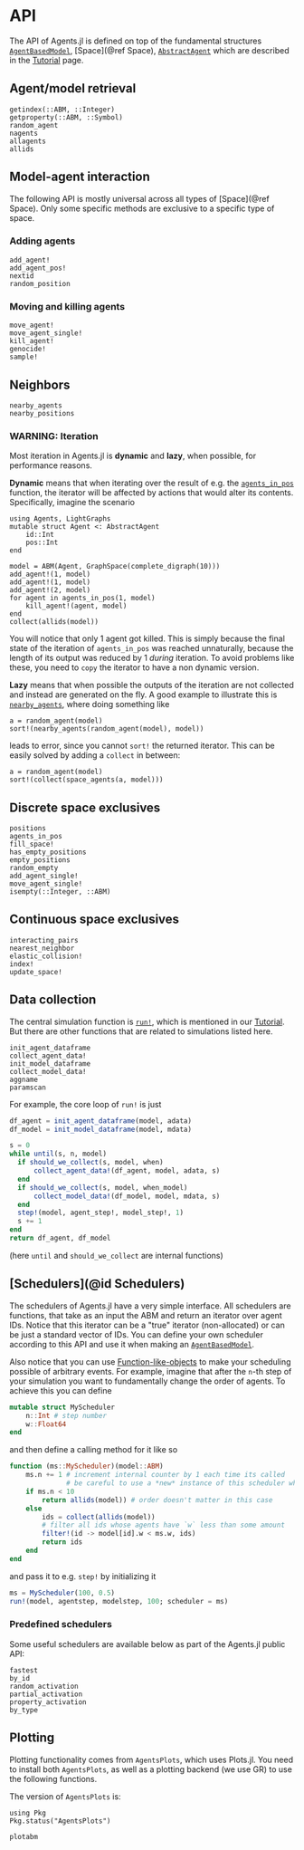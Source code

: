 # API

The API of Agents.jl is defined on top of the fundamental structures  [`AgentBasedModel`](@ref), [Space](@ref Space), [`AbstractAgent`](@ref) which are described in the [Tutorial](@ref) page.

## Agent/model retrieval
```@docs
getindex(::ABM, ::Integer)
getproperty(::ABM, ::Symbol)
random_agent
nagents
allagents
allids
```

## Model-agent interaction
The following API is mostly universal across all types of [Space](@ref Space).
Only some specific methods are exclusive to a specific type of space.

### Adding agents
```@docs
add_agent!
add_agent_pos!
nextid
random_position
```

### Moving and killing agents
```@docs
move_agent!
move_agent_single!
kill_agent!
genocide!
sample!
```

## Neighbors
```@docs
nearby_agents
nearby_positions
```

### WARNING: Iteration

Most iteration in Agents.jl is **dynamic** and **lazy**, when possible, for performance reasons.

**Dynamic** means that when iterating over the result of e.g. the [`agents_in_pos`](@ref) function, the iterator will be affected by actions that would alter its contents.
Specifically, imagine the scenario
```@example docs
using Agents, LightGraphs
mutable struct Agent <: AbstractAgent
    id::Int
    pos::Int
end

model = ABM(Agent, GraphSpace(complete_digraph(10)))
add_agent!(1, model)
add_agent!(1, model)
add_agent!(2, model)
for agent in agents_in_pos(1, model)
    kill_agent!(agent, model)
end
collect(allids(model))
```
You will notice that only 1 agent got killed. This is simply because the final state of the iteration of `agents_in_pos` was reached unnaturally, because the length of its output was reduced by 1 *during* iteration.
To avoid problems like these, you need to `copy` the iterator to have a non dynamic version.

**Lazy** means that when possible the outputs of the iteration are not collected and instead are generated on the fly.
A good example to illustrate this is [`nearby_agents`](@ref), where doing something like
```@example docs
a = random_agent(model)
sort!(nearby_agents(random_agent(model), model))
```
leads to error, since you cannot `sort!` the returned iterator. This can be easily solved by adding a `collect` in between:
```@example docs
a = random_agent(model)
sort!(collect(space_agents(a, model)))
```

## Discrete space exclusives
```@docs
positions
agents_in_pos
fill_space!
has_empty_positions
empty_positions
random_empty
add_agent_single!
move_agent_single!
isempty(::Integer, ::ABM)
```

## Continuous space exclusives
```@docs
interacting_pairs
nearest_neighbor
elastic_collision!
index!
update_space!
```

## Data collection
The central simulation function is [`run!`](@ref), which is mentioned in our [Tutorial](@ref).
But there are other functions that are related to simulations listed here.
```@docs
init_agent_dataframe
collect_agent_data!
init_model_dataframe
collect_model_data!
aggname
paramscan
```

For example, the core loop of `run!` is just
```julia
df_agent = init_agent_dataframe(model, adata)
df_model = init_model_dataframe(model, mdata)

s = 0
while until(s, n, model)
  if should_we_collect(s, model, when)
      collect_agent_data!(df_agent, model, adata, s)
  end
  if should_we_collect(s, model, when_model)
      collect_model_data!(df_model, model, mdata, s)
  end
  step!(model, agent_step!, model_step!, 1)
  s += 1
end
return df_agent, df_model
```
(here `until` and `should_we_collect` are internal functions)

## [Schedulers](@id Schedulers)
The schedulers of Agents.jl have a very simple interface.
All schedulers are functions, that take as an input the ABM and return an iterator over agent IDs.
Notice that this iterator can be a "true" iterator (non-allocated) or can be just a standard vector of IDs.
You can define your own scheduler according to this API and use it when making an [`AgentBasedModel`](@ref).

Also notice that you can use [Function-like-objects](https://docs.julialang.org/en/v1.5/manual/methods/#Function-like-objects) to make your scheduling possible of arbitrary events.
For example, imagine that after the `n`-th step of your simulation you want to fundamentally change the order of agents. To achieve this you can define
```julia
mutable struct MyScheduler
    n::Int # step number
    w::Float64
end
```
and then define a calling method for it like so
```julia
function (ms::MyScheduler)(model::ABM)
    ms.n += 1 # increment internal counter by 1 each time its called
              # be careful to use a *new* instance of this scheduler when plotting!
    if ms.n < 10
        return allids(model)) # order doesn't matter in this case
    else
        ids = collect(allids(model))
        # filter all ids whose agents have `w` less than some amount
        filter!(id -> model[id].w < ms.w, ids)
        return ids
    end
end
```
and pass it to e.g. `step!` by initializing it
```julia
ms = MyScheduler(100, 0.5)
run!(model, agentstep, modelstep, 100; scheduler = ms)
```

### Predefined schedulers
Some useful schedulers are available below as part of the Agents.jl public API:
```@docs
fastest
by_id
random_activation
partial_activation
property_activation
by_type
```

## Plotting
Plotting functionality comes from `AgentsPlots`, which uses Plots.jl. You need to install both `AgentsPlots`, as well as a plotting backend (we use GR) to use the following functions.

The version of `AgentsPlots` is:
```@example versions
using Pkg
Pkg.status("AgentsPlots")
```

```@docs
plotabm
```
